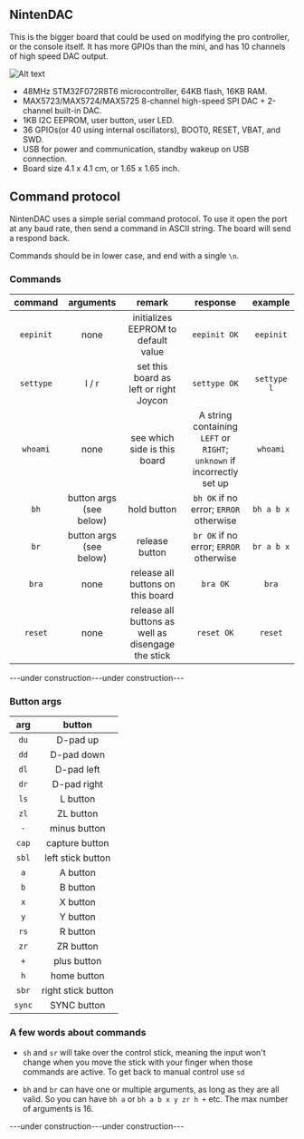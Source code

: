 ## NintenDAC

This is the bigger board that could be used on modifying the pro controller, or the console itself. It has more GPIOs than the mini, and has 10 channels of high speed DAC output.

![Alt text](http://i.imgur.com/ir8jZFO.jpg)

* 48MHz STM32F072R8T6 microcontroller, 64KB flash, 16KB RAM.
* MAX5723/MAX5724/MAX5725 8-channel high-speed SPI DAC + 2-channel built-in DAC.
* 1KB I2C EEPROM, user button, user LED.
* 36 GPIOs(or 40 using internal oscillators), BOOT0, RESET, VBAT, and SWD.
* USB for power and communication, standby wakeup on USB connection.
* Board size 4.1 x 4.1 cm, or 1.65 x 1.65 inch.

## Command protocol

NintenDAC uses a simple serial command protocol. To use it open the port at any baud rate, then send a command in ASCII string. The board will send a respond back.

Commands should be in lower case, and end with a single `\n`.

### Commands

**command**|**arguments**|**remark**|**response**|**example**
:-----:|:-----:|:-----:|:-----:|:-----:
`eepinit`|none|initializes EEPROM to default value|`eepinit OK`|`eepinit`
`settype`|l / r|set this board as left or right Joycon|`settype OK`|`settype l`
`whoami`|none|see which side is this board|A string containing `LEFT` or `RIGHT`; `unknown` if incorrectly set up|`whoami`
`bh`|button args (see below)|hold button|`bh OK` if no error; `ERROR`  otherwise|`bh a b x`
`br`|button args (see below)|release button|`br OK` if no error; `ERROR` otherwise|`br a b x`
`bra`|none|release all buttons on this board|`bra OK`|`bra`
`reset`|none|release all buttons as well as disengage the stick|`reset OK`|`reset`

---under construction---under construction---

### Button args

**arg**|**button**
:-----:|:-----:
`du`|D-pad up
`dd`|D-pad down
`dl`|D-pad left
`dr`|D-pad right
`ls`|L button
`zl`|ZL button
`-`|minus button 
`cap`|capture button
`sbl`|left stick button
`a`|A button
`b`|B button
`x`|X button
`y`|Y button
`rs`|R button
`zr`|ZR button
`+`|plus button
`h`|home button
`sbr`|right stick button
`sync`|SYNC button

### A few words about commands

* `sh` and `sr` will take over the control stick, meaning the input won't change when you move the stick with your finger when those commands are active. To get back to manual control use `sd`

* `bh` and `br` can have one or multiple arguments, as long as they are all valid. So you can have `bh a` or `bh a b x y zr h +` etc. The max number of arguments is 16.

---under construction---under construction---

